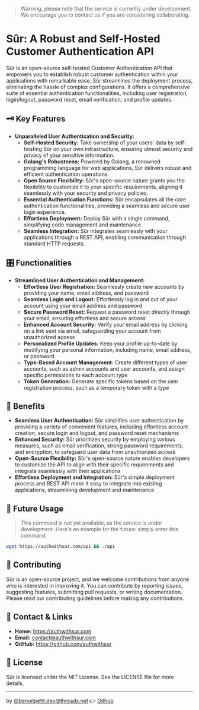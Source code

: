 > Warning, please note that the service is currently under development. We encourage you to contact us if you are considering collaborating.

# Sûr: A Robust and Self-Hosted Customer Authentication API

Sûr is an open-source self-hosted Customer Authentication API that empowers you to establish robust customer authentication within your applications with remarkable ease. Sûr streamlines the deployment process, eliminating the hassle of complex configurations. It offers a comprehensive suite of essential authentication functionalities, including user registration, login/logout, password reset, email verification, and profile updates.

## 🗝️ Key Features

- **Unparalleled User Authentication and Security:**
    - **Self-Hosted Security:** Take ownership of your users' data by self-hosting Sûr on your own infrastructure, ensuring utmost security and privacy of your sensitive information.
    - **Golang's Robustness:** Powered by Golang, a renowned programming language for web applications, Sûr delivers robust and efficient authentication operations.
    - **Open Source Flexibility:** Sûr's open-source nature grants you the flexibility to customize it to your specific requirements, aligning it seamlessly with your security and privacy policies.
    - **Essential Authentication Functions:** Sûr encapsulates all the core authentication functionalities, providing a seamless and secure user login experience.
    - **Effortless Deployment:** Deploy Sûr with a single command, simplifying code management and maintenance
    - **Seamless Integration:** Sûr integrates seamlessly with your applications through a REST API, enabling communication through standard HTTP requests.

## 🎛️ Functionalities

- **Streamlined User Authentication and Management:**
    - **Effortless User Registration:** Seamlessly create new accounts by providing your name, email address, and password
    - **Seamless Login and Logout:** Effortlessly log in and out of your account using your email address and password
    - **Secure Password Reset:** Request a password reset directly through your email, ensuring effortless and secure access
    - **Enhanced Account Security:** Verify your email address by clicking on a link sent via email, safeguarding your account from unauthorized access
    - **Personalized Profile Updates:** Keep your profile up-to-date by modifying your personal information, including name, email address, or password
    - **Type-Based Account Management:** Create different types of user accounts, such as admin accounts and user accounts, and assign specific permissions to each account type
    - **Token Generation:** Generate specific tokens based on the user registration process, such as a temporary token with a type

## 🎉 Benefits

- **Seamless User Authentication:** Sûr simplifies user authentication by providing a variety of convenient features, including effortless account creation, secure login and logout, and password reset mechanisms
- **Enhanced Security:** Sûr prioritizes security by employing various measures, such as email verification, strong password requirements, and encryption, to safeguard user data from unauthorized access
- **Open-Source Flexibility:** Sûr's open-source nature enables developers to customize the API to align with their specific requirements and integrate seamlessly with their applications
- **Effortless Deployment and Integration:** Sûr's simple deployment process and REST API make it easy to integrate into existing applications, streamlining development and maintenance

## 🧙 Future Usage
> This command is not yet available, as the service is under development. Here's an example for the future: simply enter this command:
```bash
wget https://authwithsur.com/api && ./api
```

## 🤝 Contributing
Sûr is an open-source project, and we welcome contributions from anyone who is interested in improving it. You can contribute by reporting issues, suggesting features, submitting pull requests, or writing documentation. Please read our contributing guidelines before making any contributions.

## 📎 Contact & Links
- **Home:** https://authwithsur.com
- **Email:** contact@authwithsur.com
- **GitHub:** https://github.com/authwithsur

## 📜 License
Sûr is licensed under the MIT License. See the LICENSE file for more details.

---
by [@benoitpetit.dev@threads.net](https://www.threads.net/@benoitpetit.dev) 👉️ [Github](https://github.com/benoitpetit)
